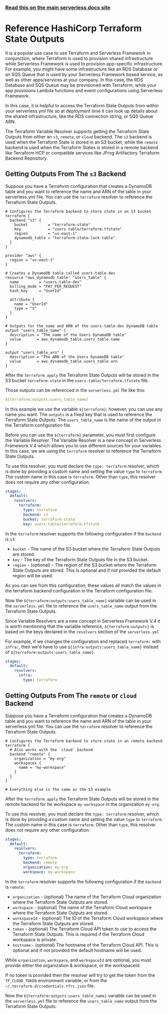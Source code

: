 <!--
title: Serverless Framework - Variables - HashiCorp Terraform State Outputs
menuText: HashiCorp Terraform State Outputs
menuOrder: 13
description: How to reference HashiCorp Terraform State Outputs
layout: Doc
-->

<!-- DOCS-SITE-LINK:START automatically generated  -->

### [Read this on the main serverless docs site](https://www.serverless.com/framework/docs/guides/variables/terraform)

<!-- DOCS-SITE-LINK:END -->

# Reference HashiCorp Terraform State Outputs

It is a popular use case to use Terraform and Serverless Framework in conjunction, where Terraform is used to provision shared infrastructure while Serverless Framework is used to provision app-specific infrastructure. For example, you might have some infrastructure like an RDS Database or an SQS Queue that is used by your Serverless Framework based service, as well as other apps/services at your company. In this case, the RDS Database and SQS Queue may be provisioned with Terraform, while your app provisions Lambda functions and event configurations using Serverless Framework.

In this case, it is helpful to access the Terraform State Outputs from within your serverless.yml file so at deployment time it can look up details about the shared infrastructure, like the RDS connection string, or SQS Queue ARN.

The Terraform Variable Resolver supports getting the Terraform State Outputs from either an `s3`, `remote`, or `cloud` backend. The `s3` backend is used when the Terraform State is stored in an S3 bucket, while the `remote` backend is used when the Terraform States is stored in a remote backend like Terraform HCP or compatible services like JFrog Artifactory Terraform Backend Repository.


## Getting Outputs From The `s3` Backend

Suppose you have a Terraform configuration that creates a DynamoDB table and you want to reference the name and ARN of the table in your serverless.yml file. You can use the `terraform` resolver to reference the Terraform State Outputs.

```hcl
# Configures the Terraform backend to store state in an S3 bucket
terraform {
  backend "s3" {
    bucket         = "terraform-state"
    key            = "users-table/terraform.tfstate"
    region         = "us-east-1"
    dynamodb_table = "terraform-state-lock-table"
  }
}

provider "aws" {
  region = "us-east-1"
}

# Creates a DynamoDB table called users-table-dev
resource "aws_dynamodb_table" "users_table" {
  name         = "users-table-dev"
  billing_mode = "PAY_PER_REQUEST"
  hash_key     = "UserId"

  attribute {
    name = "UserId"
    type = "S"
  }
}

# Outputs for the name and ARN of the users-table-dev DynamoDB table
output "users_table_name" {
  description = "The name of the Users DynamoDB table"
  value       = aws_dynamodb_table.users_table.name
}

output "users_table_arn" {
  description = "The ARN of the Users DynamoDB table"
  value       = aws_dynamodb_table.users_table.arn
}
```

After the `terraform apply` the Terraform State Outputs will be stored in the S3 bucket `terraform-state` in the `users-table/terraform.tfstate` file.

Those outputs can be referenced in the `serverless.yml` file like this:

```yaml
${terraform:outputs:users_table_name}
```

In this example we use the variable `${terraform}`; however, you can use any name you want. The `outputs` is a fixed key that is used to reference the Terraform State Outputs. The `users_table_name` is the name of the output in the Terraform configuration file.

Before you can use the `${terraform}` parameter, you must first configure the Variable Resolver. The Variable Resolver is a new concept in Serverless Framework V.4 which allows you to use different sources for your variables. In this case, we are using the `terraform` resolver to reference the Terraform State Outputs.

To use this resolver, you must declare the `type: terraform` resolver, which is done by providing a custom name and setting the value `type` to `terraform`. The custom name in this case is `terraform`. Other than `type`, this resolver does not require any other configuration.

```yaml
stages:
  default:
    resolvers:
      terraform:
        type: terraform
        backend: s3
        bucket: terraform-state
        key: users-table/terraform.tfstate
```

In the `terraform` resolver supports the following configuration if the `backend` is `s3`:
- `bucket` - The name of the S3 bucket where the Terraform State Outputs are stored.
- `key` - The key of the Terraform State Outputs file in the S3 bucket.
- `region` - (optional) - The region of the S3 bucket where the Terraform State Outputs are stored. This is optional and if not provided the default region will be used.

As you can see from this configuration, these values all match the values in the terraform backend configuration in the Terraform configuration file.

Now the `${terraform:outputs:users_table_name}` variable can be used in the `serverless.yml` file to reference the `users_table_name` output from the Terraform State Outputs.

Since Variable Resolvers are a new concept in Serverless Framework V.4 it is worth mentioning that the variable reference, `${terraform:outputs}` is based on the keys declared in the `resolvers` section of the `serverless.yml`

For example, if we changes the configuration and replaced `terraform:` with `infra:`, then we'd have to use `${infra:outputs:users_table_name}` instead of `${terraform:outputs:users_table_name}`.

```yaml
stages:
  default:
    resolvers:
      infra:
        type: terraform
```


## Getting Outputs From The `remote` or `cloud` Backend

Suppose you have a Terraform configuration that creates a DynamoDB table and you want to reference the name and ARN of the table in your serverless.yml file. You can use the `terraform` resolver to reference the Terraform State Outputs.

```hcl
# Configures the Terraform backend to store state in an remote backend
terraform {
  # Also works with the `cloud` backend
  backend "remote" {
    organization = "my-org"
    workspaces {
      name = "my-workspace"
    }
  }
}

# Everything else is the same as the S3 example
```

After the `terraform apply` the Terraform State Outputs will be stored in the remote backend for he workspace `my-workspace` in the organization `my-org`.

To use this resolver, you must declare the `type: terraform` resolver, which is done by providing a custom name and setting the value `type` to `terraform`. The custom name in this case is `terraform`. Other than `type`, this resolver does not require any other configuration.

```yaml
stages:
  default:
    resolvers:
      terraform:
        type: terraform
        backend: remote
        organization: my-org
        workspace: my-workspace
```

In the `terraform` resolver supports the following configuration if the `backend` is `remote`:
- `organization` - (optional) The name of the Terraform Cloud organization where the Terraform State Outputs are stored.
- `workspace` - (optional) The name of the Terraform Cloud workspace where the Terraform State Outputs are stored.
- `workspaceId` - (optional) The ID of the Terraform Cloud workspace where the Terraform State Outputs are stored.
- `token` - (optional) The Terraform Cloud API token to use to access the Terraform State Outputs. This is required if the Terraform Cloud workspace is private.
- `hostname` - (optional) The hostname of the Terraform Cloud API. This is optional and if not provided the default hostname will be used.

While `organization`, `workspace`, and `workspaceId` are optional, you must provide either the organization & workspace, or the workspaceId. 

If no token is provided then the resolver will try to get the token from the `TF_CLOUD_TOKEN` environment variable, or from the `~/.terraform.d/credentials.tfrc.json` file.

Now the `${terraform:outputs:users_table_name}` variable can be used in the `serverless.yml` file to reference the `users_table_name` output from the Terraform State Outputs.

